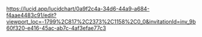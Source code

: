 https://lucid.app/lucidchart/0a9f2c4a-34d6-44a9-a684-f4aae4483c91/edit?viewport_loc=-1799%2C817%2C2373%2C1158%2C0_0&invitationId=inv_9b60f320-e416-45ac-ab7c-4af3efae77c3